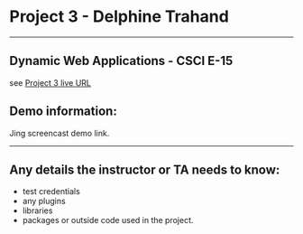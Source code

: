 # Project 3 - Delphine Trahand 

----
## Dynamic Web Applications - CSCI E-15
see [Project 3 live URL](http://p3.delphinetrahand.me/)

## Demo information: 
Jing screencast demo link.

----
## Any details the instructor or TA needs to know:

* test credentials
* any plugins
* libraries
* packages or outside code used in the project.
